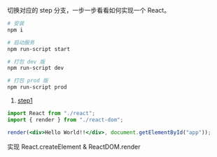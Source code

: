 切换对应的 step 分支，一步一步看看如何实现一个 React。

```bash
# 安装
npm i

# 启动服务
npm run-script start

# 打包 dev 版
npm run-script dev

# 打包 prod 版
npm run-script prod
```

1.  [step1](https://github.com/daweilv/Hello-React/tree/step1)

```jsx
import React from "./react";
import { render } from "./react-dom";

render(<div>Hello World!!</div>, document.getElementById("app"));
```

实现 React.createElement & ReactDOM.render
